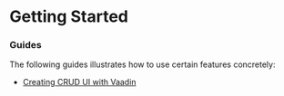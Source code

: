 # Getting Started

### Guides
The following guides illustrates how to use certain features concretely:

* [Creating CRUD UI with Vaadin](https://spring.io/guides/gs/crud-with-vaadin/)

